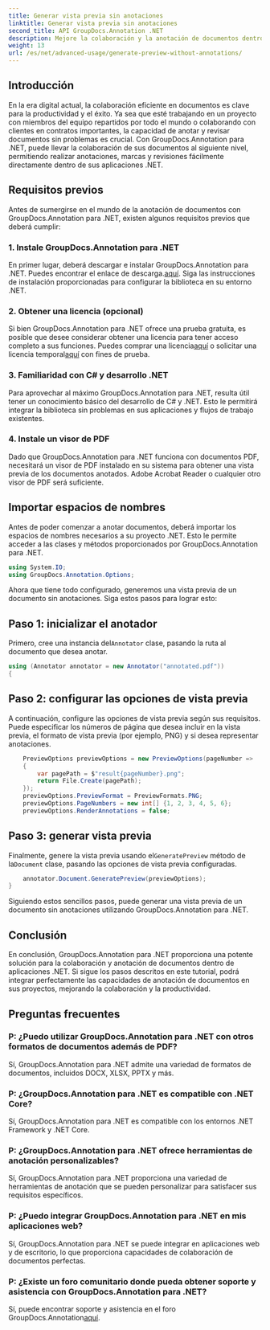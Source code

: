 ```yaml
---
title: Generar vista previa sin anotaciones
linktitle: Generar vista previa sin anotaciones
second_title: API GroupDocs.Annotation .NET
description: Mejore la colaboración y la anotación de documentos dentro de aplicaciones .NET utilizando GroupDocs.Annotation para .NET. Anota, marca y revisa documentos fácilmente con esta potente biblioteca.
weight: 13
url: /es/net/advanced-usage/generate-preview-without-annotations/
---
```

## Introducción
En la era digital actual, la colaboración eficiente en documentos es clave para la productividad y el éxito. Ya sea que esté trabajando en un proyecto con miembros del equipo repartidos por todo el mundo o colaborando con clientes en contratos importantes, la capacidad de anotar y revisar documentos sin problemas es crucial. Con GroupDocs.Annotation para .NET, puede llevar la colaboración de sus documentos al siguiente nivel, permitiendo realizar anotaciones, marcas y revisiones fácilmente directamente dentro de sus aplicaciones .NET.
## Requisitos previos
Antes de sumergirse en el mundo de la anotación de documentos con GroupDocs.Annotation para .NET, existen algunos requisitos previos que deberá cumplir:
### 1. Instale GroupDocs.Annotation para .NET
 En primer lugar, deberá descargar e instalar GroupDocs.Annotation para .NET. Puedes encontrar el enlace de descarga.[aquí](https://releases.groupdocs.com/annotation/net/). Siga las instrucciones de instalación proporcionadas para configurar la biblioteca en su entorno .NET.
### 2. Obtener una licencia (opcional)
Si bien GroupDocs.Annotation para .NET ofrece una prueba gratuita, es posible que desee considerar obtener una licencia para tener acceso completo a sus funciones. Puedes comprar una licencia[aquí](https://purchase.groupdocs.com/buy) o solicitar una licencia temporal[aquí](https://purchase.groupdocs.com/temporary-license/) con fines de prueba.
### 3. Familiaridad con C# y desarrollo .NET
Para aprovechar al máximo GroupDocs.Annotation para .NET, resulta útil tener un conocimiento básico del desarrollo de C# y .NET. Esto le permitirá integrar la biblioteca sin problemas en sus aplicaciones y flujos de trabajo existentes.
### 4. Instale un visor de PDF
Dado que GroupDocs.Annotation para .NET funciona con documentos PDF, necesitará un visor de PDF instalado en su sistema para obtener una vista previa de los documentos anotados. Adobe Acrobat Reader o cualquier otro visor de PDF será suficiente.

## Importar espacios de nombres
Antes de poder comenzar a anotar documentos, deberá importar los espacios de nombres necesarios a su proyecto .NET. Esto le permite acceder a las clases y métodos proporcionados por GroupDocs.Annotation para .NET.

```csharp
using System.IO;
using GroupDocs.Annotation.Options;
```

Ahora que tiene todo configurado, generemos una vista previa de un documento sin anotaciones. Siga estos pasos para lograr esto:
## Paso 1: inicializar el anotador
 Primero, cree una instancia del`Annotator` clase, pasando la ruta al documento que desea anotar.
```csharp
using (Annotator annotator = new Annotator("annotated.pdf"))
{
```
## Paso 2: configurar las opciones de vista previa
A continuación, configure las opciones de vista previa según sus requisitos. Puede especificar los números de página que desea incluir en la vista previa, el formato de vista previa (por ejemplo, PNG) y si desea representar anotaciones.
```csharp
    PreviewOptions previewOptions = new PreviewOptions(pageNumber =>
    {
        var pagePath = $"result{pageNumber}.png";
        return File.Create(pagePath);
    });
    previewOptions.PreviewFormat = PreviewFormats.PNG;
    previewOptions.PageNumbers = new int[] {1, 2, 3, 4, 5, 6};
    previewOptions.RenderAnnotations = false;
```
## Paso 3: generar vista previa
 Finalmente, genere la vista previa usando el`GeneratePreview` método de la`Document` clase, pasando las opciones de vista previa configuradas.
```csharp
    annotator.Document.GeneratePreview(previewOptions);
}
```
Siguiendo estos sencillos pasos, puede generar una vista previa de un documento sin anotaciones utilizando GroupDocs.Annotation para .NET.

## Conclusión
En conclusión, GroupDocs.Annotation para .NET proporciona una potente solución para la colaboración y anotación de documentos dentro de aplicaciones .NET. Si sigue los pasos descritos en este tutorial, podrá integrar perfectamente las capacidades de anotación de documentos en sus proyectos, mejorando la colaboración y la productividad.
## Preguntas frecuentes
### P: ¿Puedo utilizar GroupDocs.Annotation para .NET con otros formatos de documentos además de PDF?
Sí, GroupDocs.Annotation para .NET admite una variedad de formatos de documentos, incluidos DOCX, XLSX, PPTX y más.
### P: ¿GroupDocs.Annotation para .NET es compatible con .NET Core?
Sí, GroupDocs.Annotation para .NET es compatible con los entornos .NET Framework y .NET Core.
### P: ¿GroupDocs.Annotation para .NET ofrece herramientas de anotación personalizables?
Sí, GroupDocs.Annotation para .NET proporciona una variedad de herramientas de anotación que se pueden personalizar para satisfacer sus requisitos específicos.
### P: ¿Puedo integrar GroupDocs.Annotation para .NET en mis aplicaciones web?
Sí, GroupDocs.Annotation para .NET se puede integrar en aplicaciones web y de escritorio, lo que proporciona capacidades de colaboración de documentos perfectas.
### P: ¿Existe un foro comunitario donde pueda obtener soporte y asistencia con GroupDocs.Annotation para .NET?
 Sí, puede encontrar soporte y asistencia en el foro GroupDocs.Annotation[aquí](https://forum.groupdocs.com/c/annotation/10).